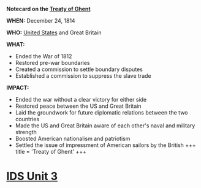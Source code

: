 **Notecard on the [Treaty of Ghent](./../treaty-of-ghent/)**

**WHEN:** December 24, 1814

**WHO:** [United States](./../united-states/) and Great Britain

**WHAT:**

* Ended the War of 1812
* Restored pre-war boundaries
* Created a commission to settle boundary disputes
* Established a commission to suppress the slave trade

**IMPACT:**

* Ended the war without a clear victory for either side
* Restored peace between the US and Great Britain
* Laid the groundwork for future diplomatic relations between the two countries
* Made the US and Great Britain aware of each other's naval and military strength
* Boosted American nationalism and patriotism
* Settled the issue of impressment of American sailors by the British
+++
 title = 'Treaty of Ghent'
+++
# [IDS Unit 3](./../ids-unit-3/)